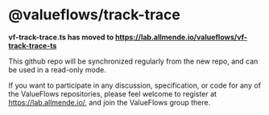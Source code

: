 # @valueflows/track-trace

**vf-track-trace.ts has moved to https://lab.allmende.io/valueflows/vf-track-trace-ts**

This github repo will be synchronized regularly from the new repo, and can be used in a read-only mode.

If you want to participate in any discussion, specification, or code for any of the ValueFlows repositories, please feel welcome to register at https://lab.allmende.io/, and join the ValueFlows group there. 
